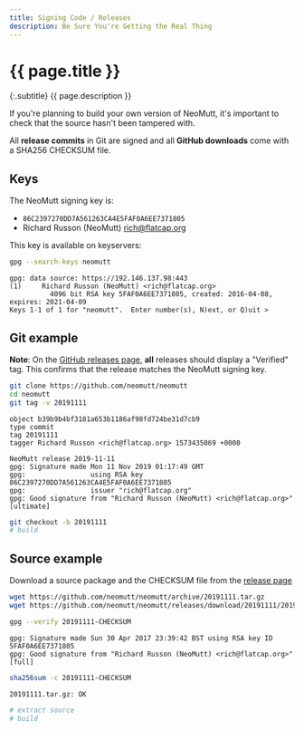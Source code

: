 ```yaml
---
title: Signing Code / Releases
description: Be Sure You're Getting the Real Thing
---
```


# {{ page.title }}

{:.subtitle}
{{ page.description }}

If you're planning to build your own version of NeoMutt, it's important to
check that the source hasn't been tampered with.

All **release commits** in Git are signed and all **GitHub downloads** come
with a SHA256 CHECKSUM file.

## Keys

The NeoMutt signing key is:

- `86C2397270DD7A561263CA4E5FAF0A6EE7371805`
- Richard Russon (NeoMutt) <rich@flatcap.org>

This key is available on keyservers:

```sh
gpg --search-keys neomutt
```

```reply
gpg: data source: https://192.146.137.98:443
(1)     Richard Russon (NeoMutt) <rich@flatcap.org>
          4096 bit RSA key 5FAF0A6EE7371805, created: 2016-04-08, expires: 2021-04-09
Keys 1-1 of 1 for "neomutt".  Enter number(s), N)ext, or Q)uit >
```

## Git example

**Note**: On the
[GitHub releases page](https://github.com/neomutt/neomutt/releases), **all**
releases should display a "Verified" tag. This confirms that the release
matches the NeoMutt signing key.

```sh
git clone https://github.com/neomutt/neomutt
cd neomutt
git tag -v 20191111
```

```reply
object b39b9b4bf3181a653b1186af98fd724be31d7cb9
type commit
tag 20191111
tagger Richard Russon <rich@flatcap.org> 1573435069 +0000

NeoMutt release 2019-11-11
gpg: Signature made Mon 11 Nov 2019 01:17:49 GMT
gpg:                using RSA key 86C2397270DD7A561263CA4E5FAF0A6EE7371805
gpg:                issuer "rich@flatcap.org"
gpg: Good signature from "Richard Russon (NeoMutt) <rich@flatcap.org>" [ultimate]
```

```sh
git checkout -b 20191111
# build
```

## Source example <a id="source-example"></a>

Download a source package and the CHECKSUM file from the
[release page](https://github.com/neomutt/neomutt/releases/latest)

```sh
wget https://github.com/neomutt/neomutt/archive/20191111.tar.gz
wget https://github.com/neomutt/neomutt/releases/download/20191111/20191111-CHECKSUM

gpg --verify 20191111-CHECKSUM
```

```reply
gpg: Signature made Sun 30 Apr 2017 23:39:42 BST using RSA key ID 5FAF0A6EE7371805
gpg: Good signature from "Richard Russon (NeoMutt) <rich@flatcap.org>" [full]
```

```sh
sha256sum -c 20191111-CHECKSUM
```

```reply
20191111.tar.gz: OK
```

```sh
# extract source
# build
```

